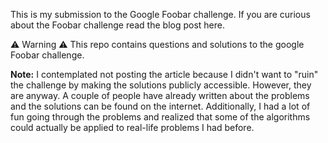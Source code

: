 This is my submission to the Google Foobar challenge. If you are curious about the Foobar challenge read the blog post here.


⚠️ Warning ⚠️
This repo contains questions and solutions to the google Foobar challenge.

**Note:**
I contemplated not posting the article because I didn't want to "ruin" the challenge by making the solutions publicly accessible. However, they are anyway. A couple of people have already written about the problems and the solutions can be found on the internet. Additionally, I had a lot of fun going through the problems and realized that some of the algorithms could actually be applied to real-life problems I had before. 
